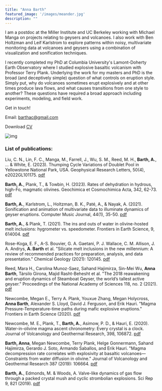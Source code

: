 ```yaml
---
title: "Anna Barth"
featured_image: '/images/meander.jpg'
description: ""
---
```


I am a postdoc at the Miller Institute and UC Berkeley working with Michael Manga on projects relating to geysers and volcanoes. I also work with Ben Holtzman and Leif Karlstrom to explore patterns within noisy, multivariate  monitoring data at volcanoes and geysers using a combination of visualization and sonification techniques.

I recently completed my PhD at Columbia University's Lamont-Doherty Earth Observatory where I studied explosive basaltic volcanism with Professor Terry Plank. Underlying the work for my masters and PhD is the broad (and deceptively simple) question of what controls on eruption style. Simply put, why do volcanoes sometimes erupt explosively and at other times produce lava flows, and what causes transitions from one style to another? These questions have required a broad approach including experiments, modeling, and field work. 

Get in touch!

Email: barthac@gmail.com

Download 
[CV](/files/AB_CV.pdf)

![img](/images/Etna.jpg)

### List of publications:

Liu, C. N., Lin, F. C., Manga, M., Farrell, J., Wu, S. M., Reed, M. H., **Barth, A.**, ... & White, E. (2023). Thumping Cycle Variations of Doublet Pool in Yellowstone National Park, USA. Geophysical Research Letters, 50(4), e2022GL101175. [pdf](/files/Liu2023.pdf)

**Barth, A.**, Plank, T., & Towbin, H. (2023). Rates of dehydration in hydrous, high-Fo, magmatic olivines. Geochimica et Cosmochimica Acta, 342, 62-73. [pdf](/files/Barth2023.pdf)

**Barth, A.**, Karlstrom, L., Holtzman, B. K., Paté, A., & Nayak, A. (2021). Sonification and animation of multivariate data to illuminate dynamics of geyser eruptions. Computer Music Journal, 44(1), 35-50. [pdf](/files/CMJ_Barth2021.pdf)

**Barth, A.**, & Plank, T. (2021). The ins and outs of water in olivine-hosted melt inclusions: hygrometer vs. speedometer. Frontiers in Earth Science, 9, 614004. [pdf](/files/FIE_Barth2021.pdf)

Rose-Koga, E. F., A-S. Bouvier, G. A. Gaetani, P. J. Wallace, C. M. Allison, J. A. Andrys, **A. Barth** et al. "Silicate melt inclusions in the new millennium: A review of recommended practices for preparation, analysis, and data presentation." Chemical Geology (2021): 120145. [pdf](/files/Rose-Koga2021.pdf)

Reed, Mara H., Carolina Munoz-Saez, Sahand Hajimirza, Sin-Mei Wu, **Anna Barth**, Társilo Girona, Majid Rasht-Behesht et al. "The 2018 reawakening and eruption dynamics of Steamboat Geyser, the world’s tallest active geyser." Proceedings of the National Academy of Sciences 118, no. 2 (2021). [pdf](/files/Reed2021.pdf)

Newcombe, Megan E., Terry A. Plank, Youxue Zhang, Megan Holycross, **Anna Barth**, Alexander S. Lloyd, David J. Ferguson, and Erik Hauri. "Magma Pressure-Temperature-time paths during mafic explosive eruptions." Frontiers in Earth Science (2020). [pdf](/files/Newcombe2020_PTt.pdf)

Newcombe, M. E., Plank, T., **Barth, A.**, Asimow, P. D., & Hauri, E. (2020). Water-in-olivine magma ascent chronometry: Every crystal is a clock. Journal of Volcanology and Geothermal Research, 398, 106872. [pdf](/files/Newcombe2020_HinOl.pdf)

**Barth, Anna**, Megan Newcombe, Terry Plank, Helge Gonnermann, Sahand Hajimirza, Gerardo J. Soto, Armando Saballos, and Erik Hauri. "Magma decompression rate correlates with explosivity at basaltic volcanoes—Constraints from water diffusion in olivine." Journal of Volcanology and Geothermal Research 387 (2019): 106664. [pdf](/files/barth-2019-magma-decompress.pdf)

**Barth, A.**, Edmonds, M. & Woods, A. Valve-like dynamics of gas flow through a packed crystal mush and cyclic strombolian explosions. Sci Rep 9, 821 (2019). [pdf](/files/Barth2019-Stromboli.pdf)

<head>

<title>Anna Barth</title>

</head>

